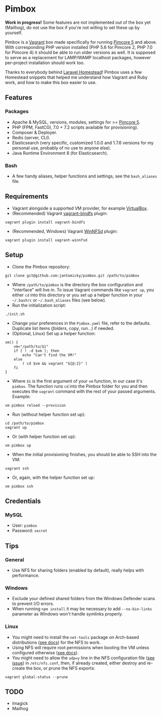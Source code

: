 # Pimbox

**Work in progress!** Some features are not implemented out of the box yet (Mailhog), do not use the box if you're not willing to set these up by yourself.

Pimbox is a [Vagrant](https://www.vagrantup.com) box made specifically for running [Pimcore 5](https://pimcore.com) and above. With corresponding PHP version installed (PHP 5.6 for Pimcore 2, PHP 7.0 for Pimcore 4) it should be able to run older versions as well. It is supposed to serve as a replacement for LAMP/WAMP localhost packages, however per-project installation should work too.

Thanks to everybody behind [Laravel Homestead](https://github.com/laravel/homestead)! Pimbox uses a few Homestead snippets that helped me understand how Vagrant and Ruby work, and how to make this box easier to use.

## Features

### Packages

- Apache & MySQL, versions, modules, settings for >= [Pimcore 5](https://pimcore.com/docs/5.x/Development_Documentation/Installation_and_Upgrade/System_Requirements.html).
- PHP (FPM, FastCGI, 7.0 + 7.2 scripts available for provisioning).
- Composer & Deployer.
- Redis (server, CLI).
- Elasticsearch (very specific, customized 1.0.0 and 1.7.6 versions for my personal use, probably of no use to anyone else).
- Java Runtime Environment 8 (for Elasticsearch).

### Bash

- A few handy aliases, helper functions and settings, see the `bash_aliases` file.

## Requirements

- Vagrant alongside a supported VM provider, for example [VirtualBox](https://www.virtualbox.org/).
- (Recommended) Vagrant [vagrant-bindfs](https://github.com/gael-ian/vagrant-bindfs) plugin:
```
vagrant plugin install vagrant-bindfs
```
- (Recommended, Windows) Vagrant [WinNFSd](https://github.com/winnfsd/winnfsd) plugin:
```
vagrant plugin install vagrant-winnfsd
```

## Setup

- Clone the Pimbox repository:
```
git clone git@github.com:jantomicky/pimbox.git /path/to/pimbox
```
- Where `/path/to/pimbox` is the directory the box configuration and "interface" will live in. To issue Vagrant commands like `vagrant up`, you either `cd` into this directory or you set up a helper function in your `~/.bashrc` or `~/.bash_aliases` files (see below).
- Run the initialization script:
```
./init.sh
```
- Change your preferences in the `Pimbox.yaml` file, refer to the defaults. Duplicate list items (_folders_, _copy_, _run…_) if needed.
- (Optional, Linux) Set up a helper function:
```
vm() {
    vm="/path/to/$1"
    if [ ! -d $vm ]; then
        echo "Can't find the VM!"
    else
        ( cd $vm && vagrant "${@:2}" )
    fi
}
```
- Where `$1` is the first argument of your `vm` function, in our case it's `pimbox`. The function runs `cd` into the Pimbox folder for you and then executes the `vagrant` command with the rest of your passed arguments. Example:
```
vm pimbox reload --provision
```
- Run (without helper function set up):
```
cd /path/to/pimbox
vagrant up
```
- Or (with helper function set up):
```
vm pimbox up
```
- When the initial provisioning finishes, you should be able to SSH into the VM:
```
vagrant ssh
```
- Or, again, with the helper function set up:
```
vm pimbox ssh
```

## Credentials

### MySQL

- User: `pimbox`
- Password: `secret`

## Tips

### General

- Use NFS for sharing folders (enabled by default), really helps with performance.

### Windows

- Exclude your defined shared folders from the Windows Defender scans to prevent I/O errors.
- When running `npm install` it may be necessary to add `--no-bin-links` parameter as Windows won't handle symlinks properly.

### Linux
- You might need to install the `net-tools` package on Arch-based distributions ([see docs](https://wiki.archlinux.org/index.php/Vagrant#Troubleshooting)) for the NFS to work.
- Using NFS will require root permissions when booting the VM unless configured otherwise ([see docs](https://www.vagrantup.com/docs/synced-folders/nfs.html#root-privilege-requirement)).
- You might need to allow the `udp=y` line in the NFS configuration file ([see issue](https://github.com/hashicorp/vagrant/issues/9666)) in `/etc/nfs.conf`, then, if already created, either destroy and re-create the box, or prune the NFS exports:
```
vagrant global-status --prune
```

## TODO

- Imagick
- Mailhog
